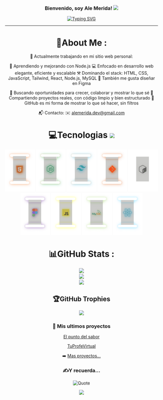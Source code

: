 <h3 align="center">
  Bienvenido, soy Ale Merida!
  <img src="https://media.giphy.com/media/hvRJCLFzcasrR4ia7z/giphy.gif" width="28">
</h3>
<p align="center">
<a href="https://git.io/typing-svg"><img src="https://readme-typing-svg.herokuapp.com?font=Fira+Code&pause=1000&color=F70000&center=true&vCenter=true&random=true&lines=Bienvenido+a+mi+perfil;Soy+Ale+Merida;Apasionado+por+la+programacion;Web+developer;ERROR+404" alt="Typing SVG" /></a>
</p>

---
<div align="center">
  
# 💫About Me :
🔭 Actualmente trabajando en mi sitio web personal: 

🌱 Aprendiendo y mejorando con Node.js
💻 Enfocado en desarrollo web elegante, eficiente y escalable
⚒️ Dominando el stack: HTML, CSS, JavaScript, Tailwind, React, Node.js, MySQL
🎨 También me gusta diseñar en Figma

👀 Buscando oportunidades para crecer, colaborar y mostrar lo que sé
📁 Compartiendo proyectos reales, con código limpio y bien estructurado
📢 GitHub es mi forma de mostrar lo que sé hacer, sin filtros

📬 Contacto:
✉️ alemerida.dev@gmail.com



# 💻Tecnologias <img src = "https://media2.giphy.com/media/QssGEmpkyEOhBCb7e1/giphy.gif?cid=ecf05e47a0n3gi1bfqntqmob8g9aid1oyj2wr3ds3mg700bl&rid=giphy.gif" width = 32px> 
<p align = "center">
<img src="./Habilidades/HTML.svg" alt="HTML" height = "140px">
<img src="./Habilidades/Node js.svg" alt="Node js" height = "140px">
<img src="./Habilidades/Tailwindcss.svg" alt="Tailwindcss" height = "140px">
<img src="./Habilidades/GIT.svg" alt="Git" height = "140px">
<img src="./Habilidades/Bash.svg" alt="Bash" height = "140px">
<img src="./Habilidades/Figma.svg" alt="Figma" height = "140px">
<img src="./Habilidades/Javascript.svg" alt="Javascript" height = "140px">
<img src="./Habilidades/MySQL.svg" alt="MySQL" height = "140px">
<img src="./Habilidades/React.svg" alt="React" height = "140px">
</p>

# 📊GitHub Stats :
![](https://github-readme-stats.vercel.app/api?username=alemerida27&theme=radical&hide_border=false&include_all_commits=false&count_private=false)<br/>
![](https://github-readme-streak-stats.herokuapp.com/?user=alemerida27&theme=radical&hide_border=false)<br/>
![](https://github-readme-stats.vercel.app/api/top-langs/?username=alemerida27&theme=radical&hide_border=false&include_all_commits=false&count_private=true&layout=compact)

## 🏆GitHub Trophies
![](https://github-profile-trophy.vercel.app/?username=alemerida27&theme=juicyfresh)

### 📕 Mis ultimos proyectos

<!-- BLOG-POST-LIST:START -->
 [El punto del sabor](https://restaurantexample-alejandrodev.netlify.app/)
  
 [TuProfeVirtual](https://tuprofevirtual.com)
<!-- BLOG-POST-LIST:END -->

➡️ [Mas proyectos...](https://alemerida.dev)

### ✍️Y recuerda...

<div align="center">
  <img src="https://github-readme-quotes-bay.vercel.app/quote?quotesUrl=https://raw.githubusercontent.com/alemerida27/alemerida27/main/Habilidades/quotes.json&theme=dark&layout=socrates" alt="Quote" />
</div>


![](https://komarev.com/ghpvc/?username=alemerida27&label=Visitors+Count&color=brightgreen)
</div>
